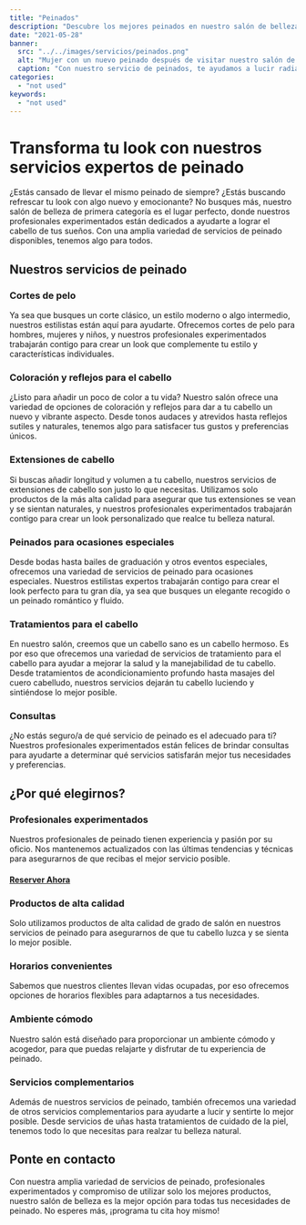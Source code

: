 ```yaml
---
title: "Peinados"
description: "Descubre los mejores peinados en nuestro salón de belleza. Expertos en crear estilos únicos para cada ocasión. ¡Agenda tu cita hoy mismo!"
date: "2021-05-28"
banner:
  src: "../../images/servicios/peinados.png"
  alt: "Mujer con un nuevo peinado después de visitar nuestro salón de belleza."
  caption: "Con nuestro servicio de peinados, te ayudamos a lucir radiante y a sentirte segura con cada estilo que elijas."
categories:
  - "not used"
keywords:
  - "not used"
---
```


# Transforma tu look con nuestros servicios expertos de peinado

¿Estás cansado de llevar el mismo peinado de siempre? ¿Estás buscando refrescar tu look con algo nuevo y emocionante? No busques más, nuestro salón de belleza de primera categoría es el lugar perfecto, donde nuestros profesionales experimentados están dedicados a ayudarte a lograr el cabello de tus sueños. Con una amplia variedad de servicios de peinado disponibles, tenemos algo para todos.

## Nuestros servicios de peinado

### Cortes de pelo

Ya sea que busques un corte clásico, un estilo moderno o algo intermedio, nuestros estilistas están aquí para ayudarte. Ofrecemos cortes de pelo para hombres, mujeres y niños, y nuestros profesionales experimentados trabajarán contigo para crear un look que complemente tu estilo y características individuales.

### Coloración y reflejos para el cabello

¿Listo para añadir un poco de color a tu vida? Nuestro salón ofrece una variedad de opciones de coloración y reflejos para dar a tu cabello un nuevo y vibrante aspecto. Desde tonos audaces y atrevidos hasta reflejos sutiles y naturales, tenemos algo para satisfacer tus gustos y preferencias únicos.

### Extensiones de cabello

Si buscas añadir longitud y volumen a tu cabello, nuestros servicios de extensiones de cabello son justo lo que necesitas. Utilizamos solo productos de la más alta calidad para asegurar que tus extensiones se vean y se sientan naturales, y nuestros profesionales experimentados trabajarán contigo para crear un look personalizado que realce tu belleza natural.

### Peinados para ocasiones especiales

Desde bodas hasta bailes de graduación y otros eventos especiales, ofrecemos una variedad de servicios de peinado para ocasiones especiales. Nuestros estilistas expertos trabajarán contigo para crear el look perfecto para tu gran día, ya sea que busques un elegante recogido o un peinado romántico y fluido.

### Tratamientos para el cabello

En nuestro salón, creemos que un cabello sano es un cabello hermoso. Es por eso que ofrecemos una variedad de servicios de tratamiento para el cabello para ayudar a mejorar la salud y la manejabilidad de tu cabello. Desde tratamientos de acondicionamiento profundo hasta masajes del cuero cabelludo, nuestros servicios dejarán tu cabello luciendo y sintiéndose lo mejor posible.

### Consultas

¿No estás seguro/a de qué servicio de peinado es el adecuado para ti? Nuestros profesionales experimentados están felices de brindar consultas para ayudarte a determinar qué servicios satisfarán mejor tus necesidades y preferencias.

## ¿Por qué elegirnos?

### Profesionales experimentados

Nuestros profesionales de peinado tienen experiencia y pasión por su oficio. Nos mantenemos actualizados con las últimas tendencias y técnicas para asegurarnos de que recibas el mejor servicio posible.

#### [Reserver Ahora](/reservar)

### Productos de alta calidad

Solo utilizamos productos de alta calidad de grado de salón en nuestros servicios de peinado para asegurarnos de que tu cabello luzca y se sienta lo mejor posible.

### Horarios convenientes

Sabemos que nuestros clientes llevan vidas ocupadas, por eso ofrecemos opciones de horarios flexibles para adaptarnos a tus necesidades.

### Ambiente cómodo

Nuestro salón está diseñado para proporcionar un ambiente cómodo y acogedor, para que puedas relajarte y disfrutar de tu experiencia de peinado.

### Servicios complementarios

Además de nuestros servicios de peinado, también ofrecemos una variedad de otros servicios complementarios para ayudarte a lucir y sentirte lo mejor posible. Desde servicios de uñas hasta tratamientos de cuidado de la piel, tenemos todo lo que necesitas para realzar tu belleza natural.

## Ponte en contacto

Con nuestra amplia variedad de servicios de peinado, profesionales experimentados y compromiso de utilizar solo los mejores productos, nuestro salón de belleza es la mejor opción para todas tus necesidades de peinado. No esperes más, ¡programa tu cita hoy mismo!
